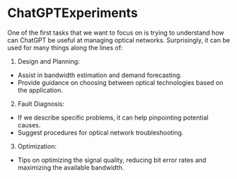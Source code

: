 # ChatGPTExperiments
One of the first tasks that we want to focus on is trying to understand how can ChatGPT be useful at managing optical networks. Surprisingly, it can be used for many things along the lines of:

1. Design and Planning:
- Assist in bandwidth estimation and demand forecasting.
- Provide guidance on choosing between optical technologies based on the application.

2. Fault Diagnosis:
- If we describe specific problems, it can help pinpointing potential causes.
- Suggest procedures for optical network troubleshooting.

3. Optimization:
- Tips on optimizing the signal quality, reducing bit error rates and maximizing the available bandwidth.


